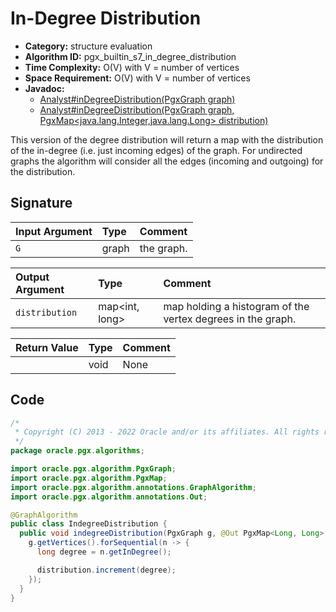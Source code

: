 # In-Degree Distribution

- **Category:** structure evaluation
- **Algorithm ID:** pgx_builtin_s7_in_degree_distribution
- **Time Complexity:** O(V) with V = number of vertices
- **Space Requirement:** O(V) with V = number of vertices
- **Javadoc:** 
  - [Analyst#inDegreeDistribution(PgxGraph graph)](https://docs.oracle.com/en/database/oracle/property-graph/22.4/spgjv/oracle/pgx/api/Analyst.html#inDegreeDistribution-oracle.pgx.api.PgxGraph-)
  - [Analyst#inDegreeDistribution(PgxGraph graph, PgxMap<java.lang.Integer,java.lang.Long> distribution)](https://docs.oracle.com/en/database/oracle/property-graph/22.4/spgjv/oracle/pgx/api/Analyst.html#inDegreeDistribution-oracle.pgx.api.PgxGraph-oracle.pgx.api.PgxMap-)

This version of the degree distribution will return a map with the distribution of the in-degree (i.e. just incoming edges) of the graph. For undirected graphs the algorithm will consider all the edges (incoming and outgoing) for the distribution.


## Signature

| Input Argument | Type | Comment |
| :--- | :--- | :--- |
| `G` | graph | the graph. |

| Output Argument | Type | Comment |
| :--- | :--- | :--- |
| `distribution` | map<int, long> | map holding a histogram of the vertex degrees in the graph. |

| Return Value | Type | Comment |
| :--- | :--- | :--- |
| | void | None |

## Code

```java
/*
 * Copyright (C) 2013 - 2022 Oracle and/or its affiliates. All rights reserved.
 */
package oracle.pgx.algorithms;

import oracle.pgx.algorithm.PgxGraph;
import oracle.pgx.algorithm.PgxMap;
import oracle.pgx.algorithm.annotations.GraphAlgorithm;
import oracle.pgx.algorithm.annotations.Out;

@GraphAlgorithm
public class IndegreeDistribution {
  public void indegreeDistribution(PgxGraph g, @Out PgxMap<Long, Long> distribution) {
    g.getVertices().forSequential(n -> {
      long degree = n.getInDegree();

      distribution.increment(degree);
    });
  }
}
```

